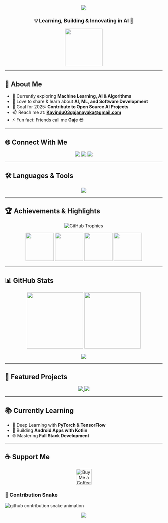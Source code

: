 <!-- =================================== -->
<!-- 👋 Hi, I'm Kavindu's GitHub Profile -->
<!-- =================================== -->

<!-- Header Banner -->
<p align="center">
  <img src="https://capsule-render.vercel.app/api?type=waving&color=0:2E3192,100:1BFFFF&height=220&section=header&text=Hi%20👋,%20I'm%20Kavindu%20V%20Gajanayaka&fontSize=35&fontColor=ffffff&animation=fadeIn&fontAlignY=40"/>
</p>

<h3 align="center">💡 Learning, Building & Innovating in AI 🤖</h3>

<p align="center">
  <img src="https://github.com/7oSkaaa/7oSkaaa/blob/main/Images/about_me.gif?raw=true" width="120px">
</p>

---

## 🌱 About Me  
- 🔭 Currently exploring **Machine Learning, AI & Algorithms**  
- 💬 Love to share & learn about **AI, ML, and Software Development**  
- 🎯 Goal for 2025: **Contribute to Open Source AI Projects**  
- 📫 Reach me at: **Kavindu03gajanayaka@gmail.com**  
- ⚡ Fun fact: Friends call me **Gaje** 😎  

---

## 🌐 Connect With Me  
<p align="center">
  <a href="https://linkedin.com/in/kavindu-v-gajanayaka" target="_blank">
    <img src="https://img.shields.io/badge/-LinkedIn-0077B5?style=for-the-badge&logo=linkedin&logoColor=white"/>
  </a>
  <a href="https://fb.com/kavindu.vishwajith" target="_blank">
    <img src="https://img.shields.io/badge/-Facebook-1877F2?style=for-the-badge&logo=facebook&logoColor=white"/>
  </a>
  <a href="https://instagram.com/_mr._gaje_" target="_blank">
    <img src="https://img.shields.io/badge/-Instagram-E4405F?style=for-the-badge&logo=instagram&logoColor=white"/>
  </a>
</p>

---

## 🛠️ Languages & Tools  
<p align="center">
  <img src="https://skillicons.dev/icons?i=java,python,cpp,androidstudio,react,js,html,css,bootstrap,nodejs,mysql,mongodb,php,figma,git,tensorflow,pytorch,xd,ps&theme=dark" />
</p>

---

## 🏆 Achievements & Highlights  

<p align="center">
  <img src="https://github-profile-trophy.vercel.app/?username=kavindu03-dev&theme=radical&no-frame=true&row=1&column=6" alt="GitHub Trophies" />
</p>

<p align="center">
  <img src="https://github-profile-achievements.vercel.app/api/badge/committer" height="90">
  <img src="https://github-profile-achievements.vercel.app/api/badge/maintainer" height="90">
  <img src="https://github-profile-achievements.vercel.app/api/badge/pull-shark" height="90">
  <img src="https://github-profile-achievements.vercel.app/api/badge/coder" height="90">
</p>

---

## 📊 GitHub Stats  
<p align="center">
  <img src="https://github-readme-stats.vercel.app/api?username=kavindu03-dev&show_icons=true&theme=tokyonight&hide_border=true" height="180px"/>
  <img src="https://github-readme-streak-stats.herokuapp.com/?user=kavindu03-dev&theme=tokyonight&hide_border=true" height="180px"/>
</p>

<p align="center">
  <img src="https://github-readme-activity-graph.vercel.app/graph?username=kavindu03-dev&bg_color=0f2d3d&color=1cadfb&line=1cadfb&point=1cadfb&area=true&hide_border=true"/>
</p>

---

## 📌 Featured Projects  
<p align="center">
  <a href="https://github.com/kavindu03-dev/AI-Learning">
    <img src="https://github-readme-stats.vercel.app/api/pin/?username=kavindu03-dev&repo=AI-Learning&theme=tokyonight" />
  </a>
  <a href="https://github.com/kavindu03-dev/Machine-Learning-Projects">
    <img src="https://github-readme-stats.vercel.app/api/pin/?username=kavindu03-dev&repo=Machine-Learning-Projects&theme=tokyonight" />
  </a>
</p>

---

## 📚 Currently Learning  
- 🤖 Deep Learning with **PyTorch & TensorFlow**  
- 📱 Building **Android Apps with Kotlin**  
- 🌐 Mastering **Full Stack Development**  

---

## ☕ Support Me  
<p align="center">
  <a href="https://www.buymeacoffee.com/KavinduV">
    <img src="https://cdn.buymeacoffee.com/buttons/v2/default-yellow.png" height="50" alt="Buy Me a Coffee"/>
  </a>
</p>

### 🐍 Contribution Snake

<picture>
  <source media="(prefers-color-scheme: dark)" srcset="https://raw.githubusercontent.com/kavindu03-dev/kavindu03-dev/output/github-contribution-grid-snake-dark.svg" />
  <source media="(prefers-color-scheme: light)" srcset="https://raw.githubusercontent.com/kavindu03-dev/kavindu03-dev/output/github-contribution-grid-snake.svg" />
  <img alt="github contribution snake animation" src="https://raw.githubusercontent.com/kavindu03-dev/kavindu03-dev/output/github-contribution-grid-snake.svg" />
</picture>


<!-- Footer Banner -->
<p align="center">
  <img src="https://capsule-render.vercel.app/api?type=waving&color=0:1BFFFF,100:2E3192&height=120&section=footer"/>
</p>
